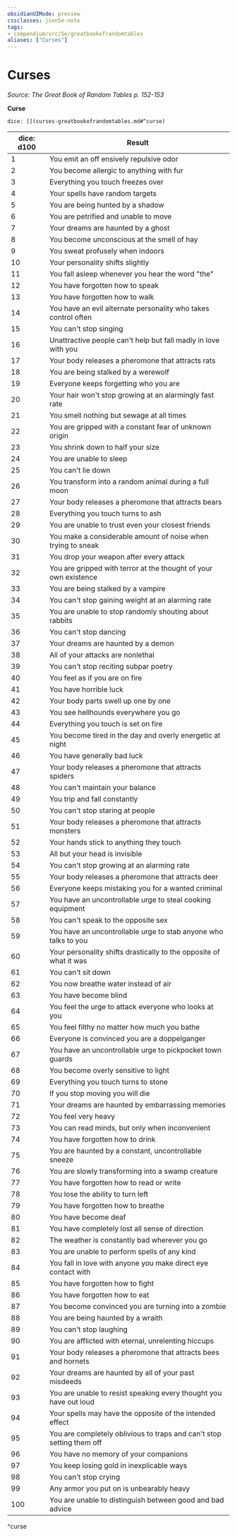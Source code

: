 ```yaml
---
obsidianUIMode: preview
cssclasses: json5e-note
tags:
- compendium/src/5e/greatbookofrandomtables
aliases: ["Curses"]
---
```

# Curses
*Source: The Great Book of Random Tables p. 152-153* 

**Curse**

`dice: [](curses-greatbookofrandomtables.md#^curse)`

| dice: d100 | Result |
|------------|--------|
| 1 | You emit an off ensively repulsive odor |
| 2 | You become allergic to anything with fur |
| 3 | Everything you touch freezes over |
| 4 | Your spells have random targets |
| 5 | You are being hunted by a shadow |
| 6 | You are petrified and unable to move |
| 7 | Your dreams are haunted by a ghost |
| 8 | You become unconscious at the smell of hay |
| 9 | You sweat profusely when indoors |
| 10 | Your personality shifts slightly |
| 11 | You fall asleep whenever you hear the word "the" |
| 12 | You have forgotten how to speak |
| 13 | You have forgotten how to walk |
| 14 | You have an evil alternate personality who takes control often |
| 15 | You can't stop singing |
| 16 | Unattractive people can't help but fall madly in love with you |
| 17 | Your body releases a pheromone that attracts rats |
| 18 | You are being stalked by a werewolf |
| 19 | Everyone keeps forgetting who you are |
| 20 | Your hair won't stop growing at an alarmingly fast rate |
| 21 | You smell nothing but sewage at all times |
| 22 | You are gripped with a constant fear of unknown origin |
| 23 | You shrink down to half your size |
| 24 | You are unable to sleep |
| 25 | You can't lie down |
| 26 | You transform into a random animal during a full moon |
| 27 | Your body releases a pheromone that attracts bears |
| 28 | Everything you touch turns to ash |
| 29 | You are unable to trust even your closest friends |
| 30 | You make a considerable amount of noise when trying to sneak |
| 31 | You drop your weapon after every attack |
| 32 | You are gripped with terror at the thought of your own existence |
| 33 | You are being stalked by a vampire |
| 34 | You can't stop gaining weight at an alarming rate |
| 35 | You are unable to stop randomly shouting about rabbits |
| 36 | You can't stop dancing |
| 37 | Your dreams are haunted by a demon |
| 38 | All of your attacks are nonlethal |
| 39 | You can't stop reciting subpar poetry |
| 40 | You feel as if you are on fire |
| 41 | You have horrible luck |
| 42 | Your body parts swell up one by one |
| 43 | You see hellhounds everywhere you go |
| 44 | Everything you touch is set on fire |
| 45 | You become tired in the day and overly energetic at night |
| 46 | You have generally bad luck |
| 47 | Your body releases a pheromone that attracts spiders |
| 48 | You can't maintain your balance |
| 49 | You trip and fall constantly |
| 50 | You can't stop staring at people |
| 51 | Your body releases a pheromone that attracts monsters |
| 52 | Your hands stick to anything they touch |
| 53 | All but your head is invisible |
| 54 | You can't stop growing at an alarming rate |
| 55 | Your body releases a pheromone that attracts deer |
| 56 | Everyone keeps mistaking you for a wanted criminal |
| 57 | You have an uncontrollable urge to steal cooking equipment |
| 58 | You can't speak to the opposite sex |
| 59 | You have an uncontrollable urge to stab anyone who talks to you |
| 60 | Your personality shifts drastically to the opposite of what it was |
| 61 | You can't sit down |
| 62 | You now breathe water instead of air |
| 63 | You have become blind |
| 64 | You feel the urge to attack everyone who looks at you |
| 65 | You feel filthy no matter how much you bathe |
| 66 | Everyone is convinced you are a doppelganger |
| 67 | You have an uncontrollable urge to pickpocket town guards |
| 68 | You become overly sensitive to light |
| 69 | Everything you touch turns to stone |
| 70 | If you stop moving you will die |
| 71 | Your dreams are haunted by embarrassing memories |
| 72 | You feel very heavy |
| 73 | You can read minds, but only when inconvenient |
| 74 | You have forgotten how to drink |
| 75 | You are haunted by a constant, uncontrollable sneeze |
| 76 | You are slowly transforming into a swamp creature |
| 77 | You have forgotten how to read or write |
| 78 | You lose the ability to turn left |
| 79 | You have forgotten how to breathe |
| 80 | You have become deaf |
| 81 | You have completely lost all sense of direction |
| 82 | The weather is constantly bad wherever you go |
| 83 | You are unable to perform spells of any kind |
| 84 | You fall in love with anyone you make direct eye contact with |
| 85 | You have forgotten how to fight |
| 86 | You have forgotten how to eat |
| 87 | You become convinced you are turning into a zombie |
| 88 | You are being haunted by a wraith |
| 89 | You can't stop laughing |
| 90 | You are afflicted with eternal, unrelenting hiccups |
| 91 | Your body releases a pheromone that attracts bees and hornets |
| 92 | Your dreams are haunted by all of your past misdeeds |
| 93 | You are unable to resist speaking every thought you have out loud |
| 94 | Your spells may have the opposite of the intended effect |
| 95 | You are completely oblivious to traps and can't stop setting them off |
| 96 | You have no memory of your companions |
| 97 | You keep losing gold in inexplicable ways |
| 98 | You can't stop crying |
| 99 | Any armor you put on is unbearably heavy |
| 100 | You are unable to distinguish between good and bad advice |
^curse